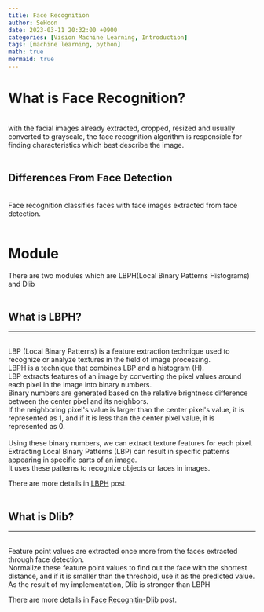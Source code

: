 ```yaml
---
title: Face Recognition
author: SeHoon
date: 2023-03-11 20:32:00 +0900
categories: [Vision Machine Learning, Introduction]
tags: [machine learning, python]
math: true
mermaid: true
---
```

# What is Face Recognition?
<br>
 with the facial images already extracted, cropped, resized and usually converted to grayscale, the face recognition algorithm is responsible for finding characteristics which best describe the image.<br><br>
 
 ## Differences From Face Detection
 <br>
 Face recognition classifies faces with face images extracted from face detection.
<br><br>

# Module
There are two modules which are LBPH(Local Binary Patterns Histograms) and Dlib<br>
<br>

## What is LBPH?
---
<br>
LBP (Local Binary Patterns) is a feature extraction technique used to recognize or analyze textures in the field of image processing. <br>
LBPH is a technique that combines LBP and a histogram (H).<br>
LBP extracts features of an image by converting the pixel values around each pixel in the image into binary numbers.<br>
Binary numbers are generated based on the relative brightness difference between the center pixel and its neighbors.<br>
If the neighboring pixel's value is larger than the center pixel's value, it is represented as 1, and if it is less than the center pixel'value, it is represented as 0.
<br>
<br>
Using these binary numbers, we can extract texture features for each pixel.<br>
Extracting Local Binary Patterns (LBP) can result in specific patterns appearing in specific parts of an image. <br>
It uses these patterns to recognize objects or faces in images.<br>

There are more details in [LBPH](https://csh970605.github.io/posts/LBPH) post.
<br><br>

## What is Dlib?
---
<br>
Feature point values are extracted once more from the faces extracted through face detection.<br>
Normalize these feature point values to find out the face with the shortest distance, and if it is smaller than the threshold, use it as the predicted value.<br>
As the result of my implementation, Dlib is stronger than LBPH<br>

There are more details in [Face Recognitin-Dlib](https://csh970605.github.io/posts/FR_Dlib) post.
<br>
